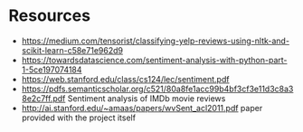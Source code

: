 # Resources

+ https://medium.com/tensorist/classifying-yelp-reviews-using-nltk-and-scikit-learn-c58e71e962d9
+ https://towardsdatascience.com/sentiment-analysis-with-python-part-1-5ce197074184
+ https://web.stanford.edu/class/cs124/lec/sentiment.pdf
+ https://pdfs.semanticscholar.org/c521/80a8fe1acc99b4bf3cf3e11d3c8a38e2c7ff.pdf Sentiment analysis of IMDb movie
reviews
+ http://ai.stanford.edu/~amaas/papers/wvSent_acl2011.pdf paper provided with the project itself
